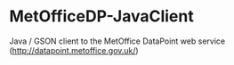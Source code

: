 # MetOfficeDP-JavaClient
Java / GSON client to the MetOffice DataPoint web service (http://datapoint.metoffice.gov.uk/)
